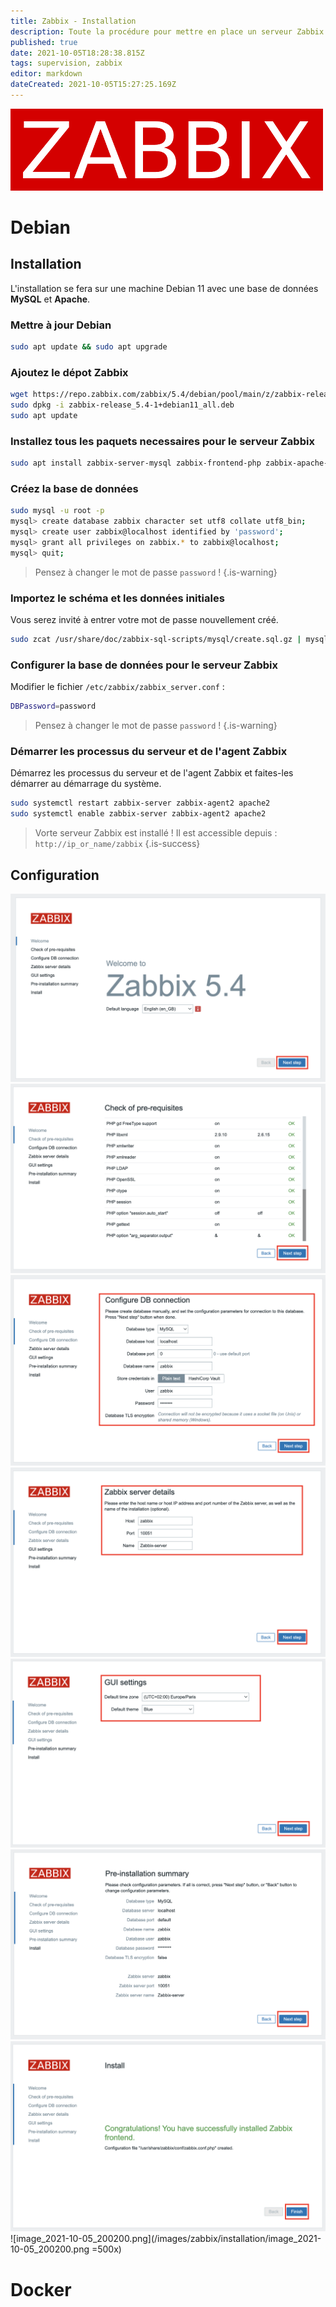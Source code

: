 ```yaml
---
title: Zabbix - Installation
description: Toute la procédure pour mettre en place un serveur Zabbix
published: true
date: 2021-10-05T18:28:38.815Z
tags: supervision, zabbix
editor: markdown
dateCreated: 2021-10-05T15:27:25.169Z
---
```


![image_2021-10-05_122334.png](/images/zabbix/installation/image_2021-10-05_122334.png)

# Debian
## Installation 
L'installation se fera sur une machine Debian 11 avec une base de données **MySQL** et **Apache**.

### Mettre à jour Debian
```bash
sudo apt update && sudo apt upgrade
```

### Ajoutez le dépot Zabbix
```bash
wget https://repo.zabbix.com/zabbix/5.4/debian/pool/main/z/zabbix-release/zabbix-release_5.4-1+debian11_all.deb
sudo dpkg -i zabbix-release_5.4-1+debian11_all.deb
sudo apt update
```

### Installez tous les paquets necessaires pour le serveur Zabbix
```bash
sudo apt install zabbix-server-mysql zabbix-frontend-php zabbix-apache-conf zabbix-sql-scripts zabbix-agent2 mariadb-server
```

### Créez la base de données
```bash
sudo mysql -u root -p
mysql> create database zabbix character set utf8 collate utf8_bin;
mysql> create user zabbix@localhost identified by 'password';
mysql> grant all privileges on zabbix.* to zabbix@localhost;
mysql> quit;
```
> Pensez à changer le mot de passe `password` !
{.is-warning}

### Importez le schéma et les données initiales
Vous serez invité à entrer votre mot de passe nouvellement créé.
```bash
sudo zcat /usr/share/doc/zabbix-sql-scripts/mysql/create.sql.gz | mysql -uzabbix -p zabbix
```

### Configurer la base de données pour le serveur Zabbix
Modifier le fichier `/etc/zabbix/zabbix_server.conf` :
```bash
DBPassword=password
```
> Pensez à changer le mot de passe `password` !
{.is-warning}

### Démarrer les processus du serveur et de l'agent Zabbix
Démarrez les processus du serveur et de l'agent Zabbix et faites-les démarrer au démarrage du système.
```bash
sudo systemctl restart zabbix-server zabbix-agent2 apache2
sudo systemctl enable zabbix-server zabbix-agent2 apache2
```
> Vorte serveur Zabbix est installé ! Il est accessible depuis : `http://ip_or_name/zabbix`
{.is-success}


## Configuration
![image_2021-10-05_194738.png](/images/zabbix/installation/image_2021-10-05_194738.png)![image_2021-10-05_194837.png](/images/zabbix/installation/image_2021-10-05_194837.png)![image_2021-10-05_194950.png](/images/zabbix/installation/image_2021-10-05_194950.png)![image_2021-10-05_195624.png](/images/zabbix/installation/image_2021-10-05_195624.png)![image_2021-10-05_195744.png](/images/zabbix/installation/image_2021-10-05_195744.png)![image_2021-10-05_195836.png](/images/zabbix/installation/image_2021-10-05_195836.png)![image_2021-10-05_195924.png](/images/zabbix/installation/image_2021-10-05_195924.png)![image_2021-10-05_200200.png](/images/zabbix/installation/image_2021-10-05_200200.png =500x)


# Docker
